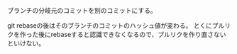 ブランチの分岐元のコミットを別のコミットにする。

git rebaseの後はそのブランチのコミットのハッシュ値が変わる。
とくにプルリクを作った後にrebaseすると認識できなくなるので、プルリクを作り直さないといけない。

